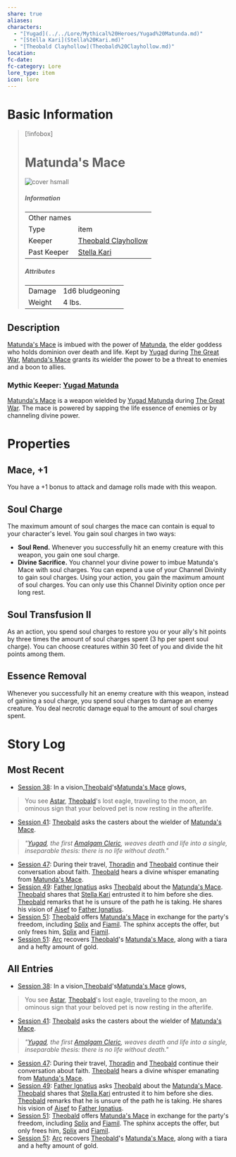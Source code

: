 ```yaml
---
share: true
aliases: 
characters:
  - "[Yugad](../../Lore/Mythical%20Heroes/Yugad%20Matunda.md)"
  - "[Stella Kari](Stella%20Kari.md)"
  - "[Theobald Clayhollow](Theobald%20Clayhollow.md)"
location: 
fc-date: 
fc-category: Lore
lore_type: item
icon: lore
---
```

# Basic Information
> [!infobox]
> # Matunda's Mace
> ![cover hsmall](../../zzz_attachments/Matunda's%20Mace.png)
> ##### Information
> |   |  |
> | ---- | ---- |
> | Other names | |
> | Type|item|
> |Keeper| [Theobald Clayhollow](../../PCs/Theobald%20Clayhollow.md)|
> |Past Keeper| [Stella Kari](../../../Stella%20Kari.md)|
> ##### Attributes
> |   |  |
> | ---- | ---- |
> | Damage| 1d6 bludgeoning|
> | Weight| 4 lbs.|
## Description
[Matunda's Mace](Matunda's%20Mace.md) is imbued with the power of [Matunda](../../Deities/Old%20Gods/Matunda.md), the elder goddess who holds dominion over death and life. Kept by [Yugad](../../Lore/Mythical%20Heroes/Yugad%20Matunda.md) during [The Great War](../../Lore/Kippian-Sumber%20War.md), [Matunda's Mace](Matunda's%20Mace.md) grants its wielder the power to be a threat to enemies and a boon to allies.
### Mythic Keeper: [Yugad Matunda](../../Lore/Mythical%20Heroes/Yugad%20Matunda.md)
[Matunda's Mace](Matunda's%20Mace.md) is a weapon wielded by [Yugad Matunda](../../Lore/Mythical%20Heroes/Yugad%20Matunda.md) during [The Great War](../../Lore/Kippian-Sumber%20War.md). The mace is powered by sapping the life essence of enemies or by channeling divine power.
# Properties
## Mace, +1
You have a +1 bonus to attack and damage rolls made with this weapon.
## Soul Charge
The maximum amount of soul charges the mace can contain is equal to your character's level. You gain soul charges in two ways:
- **Soul Rend.** Whenever you successfully hit an enemy creature with this weapon, you gain one soul charge.
- **Divine Sacrifice.** You channel your divine power to imbue Matunda's Mace with soul charges. You can expend a use of your Channel Divinity to gain soul charges. Using your action, you gain the maximum amount of soul charges. You can only use this Channel Divinity option once per long rest.
## Soul Transfusion II
As an action, you spend soul charges to restore you or your ally's hit points by three times the amount of soul charges spent (3 hp per spent soul charge). You can choose creatures within 30 feet of you and divide the hit points among them.
## Essence Removal
Whenever you successfully hit an enemy creature with this weapon, instead of gaining a soul charge, you spend soul charges to damage an enemy creature. You deal necrotic damage equal to the amount of soul charges spent.
# Story Log
## Most Recent
- [Session 38](../../Session%20Log/Session%2038.md): In a vision,[Theobald](Theobald%20Clayhollow.md)'s[Matunda's Mace](Matunda's%20Mace.md) glows,
> You see [Astar](Astar.md), [Theobald](Theobald%20Clayhollow.md)'s lost eagle, traveling to the moon, an ominous sign that your beloved pet is now resting in the afterlife.
- [Session 41](../../Session%20Log/Session%2041.md): [Theobald](Theobald%20Clayhollow.md) asks the casters about the wielder of [Matunda's Mace](Matunda's%20Mace.md).
> *"[Yugad](Yugad%20Matunda.md), the first [Amalgam Cleric](Yugad%20Matunda.md), weaves death and life into a single, inseparable thesis: there is no life without death."*
- [Session 47](../../Session%20Log/Session%2047.md): During their travel, [Thoradin](Thoradin%20Goodman.md) and [Theobald](Theobald%20Clayhollow.md) continue their conversation about faith. [Theobald](Theobald%20Clayhollow.md) hears a divine whisper emanating from [Matunda's Mace](Matunda's%20Mace.md).
- [Session 49](../../Session%20Log/Session%2049.md): [Father Ignatius](Ignatius%20Lavell.md) asks [Theobald](Theobald%20Clayhollow.md) about the [Matunda's Mace](Matunda's%20Mace.md). [Theobald](Theobald%20Clayhollow.md) shares that [Stella Kari](Stella%20Kari.md) entrusted it to him before she dies. [Theobald](Theobald%20Clayhollow.md) remarks that he is unsure of the path he is taking. He shares his vision of [Aisef](Aisef.md) to [Father Ignatius](Ignatius%20Lavell.md).
- [Session 51](../../Session%20Log/Session%2051.md): [Theobald](Theobald%20Clayhollow.md) offers [Matunda's Mace](Matunda's%20Mace.md) in exchange for the party's freedom, including [Splix](Spraugh%20'Splix'%20Calix.md) and [Fiamil](Fiamil%20Underwood.md). The sphinx accepts the offer, but only frees him, [Splix](Spraugh%20'Splix'%20Calix.md) and [Fiamil](Fiamil%20Underwood.md).
- [Session 51](../../Session%20Log/Session%2051.md): [Arc](Arc.md) recovers [Theobald](Theobald%20Clayhollow.md)'s [Matunda's Mace](Matunda's%20Mace.md), along with a tiara and a hefty amount of gold.

## All Entries
- [Session 38](../../Session%20Log/Session%2038.md): In a vision,[Theobald](Theobald%20Clayhollow.md)'s[Matunda's Mace](Matunda's%20Mace.md) glows,
> You see [Astar](Astar.md), [Theobald](Theobald%20Clayhollow.md)'s lost eagle, traveling to the moon, an ominous sign that your beloved pet is now resting in the afterlife.
- [Session 41](../../Session%20Log/Session%2041.md): [Theobald](Theobald%20Clayhollow.md) asks the casters about the wielder of [Matunda's Mace](Matunda's%20Mace.md).
> *"[Yugad](Yugad%20Matunda.md), the first [Amalgam Cleric](Yugad%20Matunda.md), weaves death and life into a single, inseparable thesis: there is no life without death."*
- [Session 47](../../Session%20Log/Session%2047.md): During their travel, [Thoradin](Thoradin%20Goodman.md) and [Theobald](Theobald%20Clayhollow.md) continue their conversation about faith. [Theobald](Theobald%20Clayhollow.md) hears a divine whisper emanating from [Matunda's Mace](Matunda's%20Mace.md).
- [Session 49](../../Session%20Log/Session%2049.md): [Father Ignatius](Ignatius%20Lavell.md) asks [Theobald](Theobald%20Clayhollow.md) about the [Matunda's Mace](Matunda's%20Mace.md). [Theobald](Theobald%20Clayhollow.md) shares that [Stella Kari](Stella%20Kari.md) entrusted it to him before she dies. [Theobald](Theobald%20Clayhollow.md) remarks that he is unsure of the path he is taking. He shares his vision of [Aisef](Aisef.md) to [Father Ignatius](Ignatius%20Lavell.md).
- [Session 51](../../Session%20Log/Session%2051.md): [Theobald](Theobald%20Clayhollow.md) offers [Matunda's Mace](Matunda's%20Mace.md) in exchange for the party's freedom, including [Splix](Spraugh%20'Splix'%20Calix.md) and [Fiamil](Fiamil%20Underwood.md). The sphinx accepts the offer, but only frees him, [Splix](Spraugh%20'Splix'%20Calix.md) and [Fiamil](Fiamil%20Underwood.md).
- [Session 51](../../Session%20Log/Session%2051.md): [Arc](Arc.md) recovers [Theobald](Theobald%20Clayhollow.md)'s [Matunda's Mace](Matunda's%20Mace.md), along with a tiara and a hefty amount of gold.
